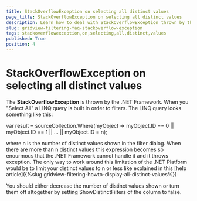 ```yaml
---
title: StackOverflowException on selecting all distinct values
page_title: StackOverflowException on selecting all distinct values
description: Learn how to deal with StackOverflowException thrown by the .NET Framework when selecting all distinct values in RadGridView - Telerik's {{ site.framework_name }} DataGrid.
slug: gridview-filtering-faq-stackoverflow-exception
tags: stackoverflowexception,on,selecting,all,distinct,values
published: True
position: 4
---
```


# StackOverflowException on selecting all distinct values


The __StackOverflowException__ is thrown by the .NET Framework. When you "Select All" a LINQ query is built in order to filters. The LINQ query looks something like this:

var result = sourceCollection.Where(myObject => myObject.ID == 0 || myObject.ID == 1 || ... || myObject.ID = n);

where n is the number of distinct values shown in the filter dialog. When there are more than n distinct values this expression becomes so enourmous that the .NET Framework cannot handle it and it throws exception. The only way to work around this limitation of the .NET Platform would be to limit your distinct values to n or less like explained in this [help article]({%slug gridview-filtering-howto-display-all-distinct-values%})

You should either decrease the number of distinct values shown or turn them off altogether by setting ShowDistinctFilters of the column to false.

